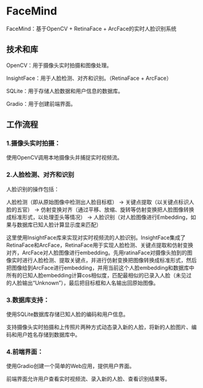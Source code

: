 # FaceMind
FaceMind：基于OpenCV + RetinaFace + ArcFace的实时人脸识别系统

## 技术和库

OpenCV：用于摄像头实时拍摄和图像处理。

InsightFace：用于人脸检测、对齐和识别。（RetinaFace + ArcFace）

SQLite：用于存储人脸数据和用户信息的数据库。

Gradio：用于创建前端界面。

## 工作流程

### 1.摄像头实时拍摄：
使用OpenCV调用本地摄像头并捕捉实时视频流。

### 2.人脸检测、对齐和识别
人脸识别的操作包括：

人脸检测（即从原始图像中检测出人脸目标框） -> 关键点提取（以关键点标识人脸的五官） -> 仿射变换对齐（通过平移、放缩、旋转等仿射变换把人脸图像转换成标准形式，以处理歪头等情况） -> 人脸识别（对人脸图像进行Embedding，如果与数据库已知人脸计算显示度来匹配）

这里使用InsightFace库来实现对实时视频流的人脸识别。InsightFace集成了RetinaFace和ArcFace，RetinaFace用于实现人脸检测、关键点提取和仿射变换对齐，ArcFace对人脸图像进行embedding。先用ratinaFace对摄像头拍到的图像实时进行人脸检测、提取关键点，并进行仿射变换把图像转换成标准形式，然后把图像给到ArcFace进行embedding，并用当前这个人脸embedding和数据库中所有的已知人脸embedding计算cos相似度，匹配最相似的已录入人脸（未见过的人脸输出“Unknown”），最后把目标框和人名输出回原始图像。

### 3.数据库支持：

使用SQLite数据库存储已知人脸的编码和用户信息。

支持摄像头实时拍摄和上传照片两种方式动态录入新的人脸，将新的人脸图片、编码和用户姓名存储到数据库中。

### 4.前端界面：

使用Gradio创建一个简单的Web应用，提供用户界面。

前端界面允许用户查看实时视频流、录入新的人脸、查看识别结果等。